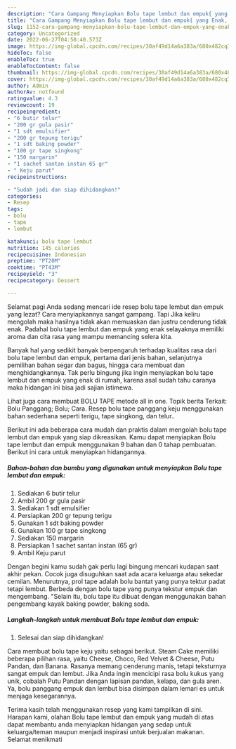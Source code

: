 ```yaml
---
description: "Cara Gampang Menyiapkan Bolu tape lembut dan empuk{ yang Enak,  Menu Buat lebaran"
title: "Cara Gampang Menyiapkan Bolu tape lembut dan empuk{ yang Enak,  Menu Buat lebaran"
slug: 1152-cara-gampang-menyiapkan-bolu-tape-lembut-dan-empuk-yang-enak-menu-buat-lebaran
category: Uncategorized
date: 2022-06-27T04:58:40.573Z
image: https://img-global.cpcdn.com/recipes/30af49d14a6a383a/680x482cq70/bolu-tape-lembut-dan-empuk-foto-resep-utama.jpg
hideToc: false
enableToc: true
enableTocContent: false
thumbnail: https://img-global.cpcdn.com/recipes/30af49d14a6a383a/680x482cq70/bolu-tape-lembut-dan-empuk-foto-resep-utama.jpg
cover: https://img-global.cpcdn.com/recipes/30af49d14a6a383a/680x482cq70/bolu-tape-lembut-dan-empuk-foto-resep-utama.jpg
author: Admin
authorAv: notfound
ratingvalue: 4.3
reviewcount: 19
recipeingredient:
- "6 butir telur"
- "200 gr gula pasir"
- "1 sdt emulsifier"
- "200 gr tepung terigu"
- "1 sdt baking powder"
- "100 gr tape singkong"
- "150 margarin"
- "1 sachet santan instan 65 gr"
- " Keju parut"
recipeinstructions:

- "Sudah jadi dan siap dihidangkan!"
categories:
- Resep
tags:
- bolu
- tape
- lembut

katakunci: bolu tape lembut 
nutrition: 145 calories
recipecuisine: Indonesian
preptime: "PT20M"
cooktime: "PT43M"
recipeyield: "3"
recipecategory: Dessert

---
```



Selamat pagi Anda sedang mencari ide resep bolu tape lembut dan empuk yang lezat? Cara menyiapkannya sangat gampang. Tapi Jika keliru mengolah maka hasilnya tidak akan memuaskan dan justru cenderung tidak enak. Padahal bolu tape lembut dan empuk yang enak selayaknya memiliki aroma dan cita rasa yang mampu memancing selera kita.


Banyak hal yang sedikit banyak berpengaruh terhadap kualitas rasa dari bolu tape lembut dan empuk, pertama dari jenis bahan, selanjutnya pemilihan bahan segar dan bagus, hingga cara membuat dan menghidangkannya. Tak perlu bingung jika ingin menyiapkan bolu tape lembut dan empuk yang enak di rumah, karena asal sudah tahu caranya maka hidangan ini bisa jadi sajian istimewa.

Lihat juga cara membuat BOLU TAPE metode all in one. Topik berita Terkait: Bolu Panggang; Bolu; Cara. Resep bolu tape panggang keju menggunakan bahan sederhana seperti terigu, tape singkong, dan telur..


Berikut ini ada beberapa cara mudah dan praktis dalam mengolah bolu tape lembut dan empuk yang siap dikreasikan. Kamu dapat menyiapkan Bolu tape lembut dan empuk menggunakan 9 bahan dan 0 tahap pembuatan. Berikut ini cara untuk menyiapkan hidangannya.

<!--inarticleads1-->

##### Bahan-bahan dan bumbu yang digunakan untuk menyiapkan Bolu tape lembut dan empuk:

1. Sediakan 6 butir telur
1. Ambil 200 gr gula pasir
1. Sediakan 1 sdt emulsifier
1. Persiapkan 200 gr tepung terigu
1. Gunakan 1 sdt baking powder
1. Gunakan 100 gr tape singkong
1. Sediakan 150 margarin
1. Persiapkan 1 sachet santan instan (65 gr)
1. Ambil  Keju parut


Dengan begini kamu sudah gak perlu lagi bingung mencari kudapan saat akhir pekan. Cocok juga disuguhkan saat ada acara keluarga atau sekedar cemilan. Menurutnya, prol tape adalah bolu bantat yang punya tektur padat tetapi lembut. Berbeda dengan bolu tape yang punya tekstur empuk dan mengembang. &#34;Selain itu, bolu tape itu dibuat dengan menggunakan bahan pengembang kayak baking powder, baking soda. 

<!--inarticleads2-->

##### Langkah-langkah untuk membuat Bolu tape lembut dan empuk:


1. Selesai dan siap dihidangkan!

Cara membuat bolu tape keju yaitu sebagai berikut. Steam Cake memiliki beberapa pilihan rasa, yaitu Cheese, Choco, Red Velvet &amp; Cheese, Putu Pandan, dan Banana. Rasanya memang cenderung manis, tetapi teksturnya sangat empuk dan lembut. Jika Anda ingin mencicipi rasa bolu kukus yang unik, cobalah Putu Pandan dengan lapisan pandan, kelapa, dan gula aren. Ya, bolu panggang empuk dan lembut bisa disimpan dalam lemari es untuk menjaga kesegarannya. 

Terima kasih telah menggunakan resep yang kami tampilkan di sini. Harapan kami, olahan Bolu tape lembut dan empuk yang mudah di atas dapat membantu anda menyiapkan hidangan yang sedap untuk keluarga/teman maupun menjadi inspirasi untuk berjualan makanan. Selamat menikmati
